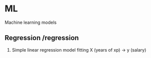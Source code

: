# ML

Machine learning models

## Regression /regression

1. Simple linear regression model fitting X (years of xp) -> y (salary)

